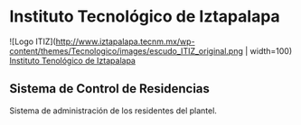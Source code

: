 # Instituto Tecnológico de Iztapalapa
![Logo ITIZ](http://www.iztapalapa.tecnm.mx/wp-content/themes/Tecnologico/images/escudo_ITIZ_original.png | width=100)
[Instituto Tenológico de Iztapalapa](http://www.iztapalapa.tecnm.mx)
## Sistema de Control de Residencias
Sistema de administración de los residentes del plantel.

